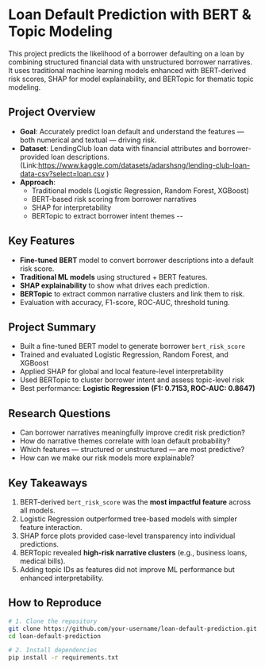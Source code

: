 # Loan Default Prediction with BERT & Topic Modeling
This project predicts the likelihood of a borrower defaulting on a loan by combining structured financial data with unstructured borrower narratives. It uses traditional machine learning models enhanced with BERT-derived risk scores, SHAP for model explainability, and BERTopic for thematic topic modeling.

## Project Overview
- **Goal**: Accurately predict loan default and understand the features — both numerical and textual — driving risk.
- **Dataset**: LendingClub loan data with financial attributes and borrower-provided loan descriptions.(Link:https://www.kaggle.com/datasets/adarshsng/lending-club-loan-data-csv?select=loan.csv )
- **Approach**:
  - Traditional models (Logistic Regression, Random Forest, XGBoost)
  - BERT-based risk scoring from borrower narratives
  - SHAP for interpretability
  - BERTopic to extract borrower intent themes
--
## Key Features
- **Fine-tuned BERT** model to convert borrower descriptions into a default risk score.
- **Traditional ML models** using structured + BERT features.
- **SHAP explainability** to show what drives each prediction.
- **BERTopic** to extract common narrative clusters and link them to risk.
- Evaluation with accuracy, F1-score, ROC-AUC, threshold tuning.


## Project Summary

- Built a fine-tuned BERT model to generate borrower `bert_risk_score`
- Trained and evaluated Logistic Regression, Random Forest, and XGBoost
- Applied SHAP for global and local feature-level interpretability
- Used BERTopic to cluster borrower intent and assess topic-level risk
- Best performance: **Logistic Regression (F1: 0.7153, ROC-AUC: 0.8647)**

## Research Questions

- Can borrower narratives meaningfully improve credit risk prediction?
- How do narrative themes correlate with loan default probability?
- Which features — structured or unstructured — are most predictive?
- How can we make our risk models more explainable?

## Key Takeaways

1. BERT-derived `bert_risk_score` was the **most impactful feature** across all models.
2. Logistic Regression outperformed tree-based models with simpler feature interaction.
3. SHAP force plots provided case-level transparency into individual predictions.
4. BERTopic revealed **high-risk narrative clusters** (e.g., business loans, medical bills).
5. Adding topic IDs as features did not improve ML performance but enhanced interpretability.

## How to Reproduce

```bash
# 1. Clone the repository
git clone https://github.com/your-username/loan-default-prediction.git
cd loan-default-prediction

# 2. Install dependencies
pip install -r requirements.txt
